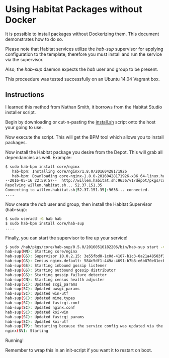 # Using Habitat Packages without Docker

It is possible to install packages without Dockerizing them.  This document demonstrates how to do so.

Please note that Habitat services utilize the _hab-sup_ supervisor for applying configuration to the template,
therefore you must install and run the service via the supervisor.

Also, the _hab-sup_ daemon expects the _hab_ user and group to be present.

This proceedure was tested successfully on an Ubuntu 14.04 Vagrant box.

## Instructions

I learned this method from Nathan Smith, it borrows from the Habitat Studio installer script.

Begin by downloading or cut-n-pasting the [install.sh](https://raw.githubusercontent.com/habitat-sh/habitat/master/components/studio/install.sh)
script onto the host your going to use.

Now execute the script.  This will get the BPM tool which allows you to install packages.

Now install the Habitat package you desire from the Depot.  This will grab all dependancies as well.  Example:

```bash
$ sudo hab-bpm install core/nginx
   hab-bpm: Installing core/nginx/1.8.0/20160428171926
   hab-bpm: Downloading core-nginx-1.8.0-20160428171926-x86_64-linux.hart
--2016-05-16 22:59:57--  http://willem.habitat.sh:9636/v1/depot/pkgs/core/nginx/1.8.0/20160428171926/download
Resolving willem.habitat.sh... 52.37.151.35
Connecting to willem.habitat.sh|52.37.151.35|:9636... connected.
....
```

Now create the _hab_ user and group, then install the Habitat Supervisor (hab-sup):

```bash
$ sudo useradd -G hab hab
$ sudo hab-bpm install core/hab-sup
....
```

Finally, you can start the supervisor to fire up your service!

```bash
$ sudo /hab/pkgs/core/hab-sup/0.5.0/20160516182206/bin/hab-sup start -v core/nginx
hab-sup(MN): Starting core/nginx
hab-sup(GS): Supervisor 10.0.2.15: 3e55fbd0-1c0d-4107-b1c3-0a21a48503f3
hab-sup(GS): Census nginx.default: 584c5df1-449a-4691-b7b8-e6b870e81ecb
hab-sup(GS): Starting inbound gossip listener
hab-sup(GS): Starting outbound gossip distributor
hab-sup(GS): Starting gossip failure detector
hab-sup(CN): Starting census health adjuster
hab-sup(SC): Updated scgi_params
hab-sup(SC): Updated uwsgi_params
hab-sup(SC): Updated win-utf
hab-sup(SC): Updated mime.types
hab-sup(SC): Updated fastcgi.conf
hab-sup(SC): Updated nginx.conf
hab-sup(SC): Updated koi-win
hab-sup(SC): Updated fastcgi_params
hab-sup(SC): Updated koi-utf
hab-sup(TP): Restarting because the service config was updated via the census
nginx(SV): Starting
```

Running!  

Remember to wrap this in an init-script if you want it to restart on boot.
